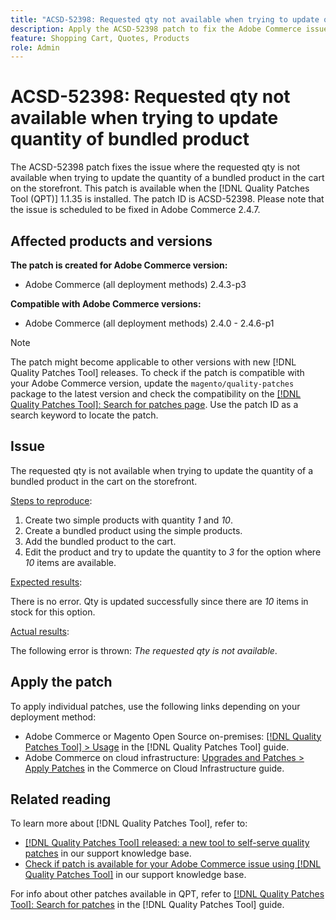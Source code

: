 ```yaml
---
title: "ACSD-52398: Requested qty not available when trying to update quantity of bundled product"
description: Apply the ACSD-52398 patch to fix the Adobe Commerce issue where the requested qty is not available when trying to update the quantity of a bundled product in the cart on the storefront.
feature: Shopping Cart, Quotes, Products
role: Admin
---
```

# ACSD-52398: Requested qty not available when trying to update quantity of bundled product

The ACSD-52398 patch fixes the issue where the requested qty is not available when trying to update the quantity of a bundled product in the cart on the storefront. This patch is available when the [!DNL Quality Patches Tool (QPT)] 1.1.35 is installed. The patch ID is ACSD-52398. Please note that the issue is scheduled to be fixed in Adobe Commerce 2.4.7.

## Affected products and versions

**The patch is created for Adobe Commerce version:**

* Adobe Commerce (all deployment methods) 2.4.3-p3

**Compatible with Adobe Commerce versions:**

* Adobe Commerce (all deployment methods) 2.4.0 - 2.4.6-p1

>[!NOTE]
>
>The patch might become applicable to other versions with new [!DNL Quality Patches Tool] releases. To check if the patch is compatible with your Adobe Commerce version, update the `magento/quality-patches` package to the latest version and check the compatibility on the [[!DNL Quality Patches Tool]: Search for patches page](https://experienceleague.adobe.com/tools/commerce-quality-patches/index.html). Use the patch ID as a search keyword to locate the patch.

## Issue

The requested qty is not available when trying to update the quantity of a bundled product in the cart on the storefront.

<u>Steps to reproduce</u>:

1. Create two simple products with quantity *1* and *10*.
1. Create a bundled product using the simple products.
1. Add the bundled product to the cart.
1. Edit the product and try to update the quantity to *3* for the option where *10* items are available.

<u>Expected results</u>:

There is no error. Qty is updated successfully since there are *10* items in stock for this option. 

<u>Actual results</u>:

The following error is thrown: *The requested qty is not available*.

## Apply the patch

To apply individual patches, use the following links depending on your deployment method:

* Adobe Commerce or Magento Open Source on-premises: [[!DNL Quality Patches Tool] > Usage](https://experienceleague.adobe.com/docs/commerce-operations/tools/quality-patches-tool/usage.html) in the [!DNL Quality Patches Tool] guide.
* Adobe Commerce on cloud infrastructure: [Upgrades and Patches > Apply Patches](https://experienceleague.adobe.com/docs/commerce-cloud-service/user-guide/develop/upgrade/apply-patches.html) in the Commerce on Cloud Infrastructure guide.

## Related reading

To learn more about [!DNL Quality Patches Tool], refer to:

* [[!DNL Quality Patches Tool] released: a new tool to self-serve quality patches](/help/announcements/adobe-commerce-announcements/magento-quality-patches-released-new-tool-to-self-serve-quality-patches.md) in our support knowledge base.
* [Check if patch is available for your Adobe Commerce issue using [!DNL Quality Patches Tool]](/help/support-tools/patches-available-in-qpt-tool/check-patch-for-magento-issue-with-magento-quality-patches.md) in our support knowledge base.

For info about other patches available in QPT, refer to [[!DNL Quality Patches Tool]: Search for patches](https://experienceleague.adobe.com/tools/commerce-quality-patches/index.html) in the [!DNL Quality Patches Tool] guide.
